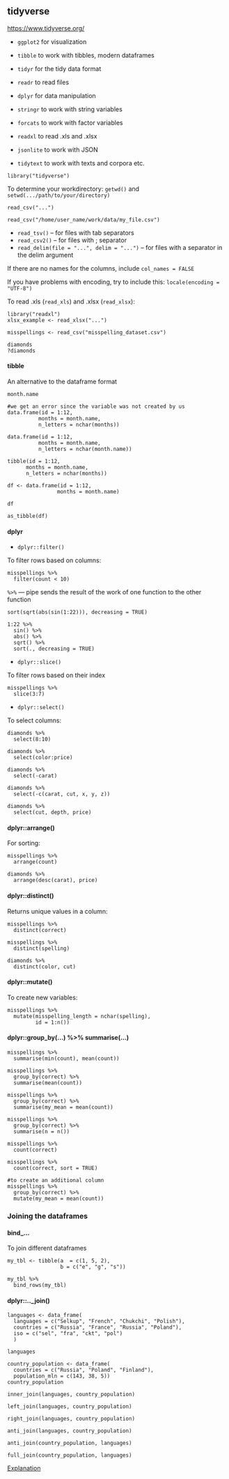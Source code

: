 ## tidyverse

https://www.tidyverse.org/


   + ```ggplot2``` for visualization
   + ```tibble``` to work with tibbles, modern dataframes 
   + ```tidyr``` for the tidy data format
   + ```readr``` to read files
   + ```dplyr``` for data manipulation
   + ```stringr``` to work with string variables
   + ```forcats``` to work with factor variables

   + ```readxl``` to read .xls and .xlsx
   + ```jsonlite``` to work with JSON
   + ```tidytext``` to work with texts and corpora
 etc.
 
 ```
 library("tidyverse")
 ```
 
 To determine your workdirectory: ```getwd()``` and ```setwd(.../path/to/your/directory)```
 
 ```
 read_csv("...")
 
 read_csv("/home/user_name/work/data/my_file.csv")
 ```
 
 + ```read_tsv()``` – for files with tab separators
 + ```read_csv2()``` – for files with ; separator
 + ```read_delim(file = "...", delim = "...")``` – for files with a separator in the delim argument

 If there are no names for the columns, include ```col_names = FALSE```
 
 If you have problems with encoding, try to include this: ```locale(encoding = "UTF-8")```
 
 To read .xls (```read_xls```) and .xlsx (```read_xlsx```):
 
 ```
library("readxl")
xlsx_example <- read_xlsx("...")
 ```
 
 ```
 misspellings <- read_csv("misspelling_dataset.csv")
 
 diamonds
 ?diamonds
 ```
 
 #### tibble
 
 An alternative to the dataframe format
 
 ```
 month.name
 
 #we get an error since the variable was not created by us
 data.frame(id = 1:12,
           months = month.name,
           n_letters = nchar(months))
           
 data.frame(id = 1:12,
           months = month.name,
           n_letters = nchar(month.name))
           
 tibble(id = 1:12,
       months = month.name,
       n_letters = nchar(months))
       
df <- data.frame(id = 1:12,
                 months = month.name)

df

as_tibble(df)
 ```
 
 #### dplyr
 
 + ```dplyr::filter()```

To filter rows based on columns:

```
misspellings %>%
  filter(count < 10)
```

```%>%``` — pipe sends the result of the work of one function to the other function 

```
sort(sqrt(abs(sin(1:22))), decreasing = TRUE)

1:22 %>% 
  sin() %>% 
  abs() %>% 
  sqrt() %>% 
  sort(., decreasing = TRUE)
```

+ ```dplyr::slice()```

To filter rows based on their index

```
misspellings %>%
  slice(3:7)
```

+ ```dplyr::select()```

To select columns:

```
diamonds %>%
  select(8:10)
  
diamonds %>%
  select(color:price)
  
diamonds %>%
  select(-carat)
  
diamonds %>%
  select(-c(carat, cut, x, y, z))
  
diamonds %>%
  select(cut, depth, price)
```

#### dplyr::arrange()

For sorting:

```
misspellings %>%
  arrange(count)
  
diamonds %>%
  arrange(desc(carat), price)
```

#### dplyr::distinct()

Returns unique values in a column:

```
misspellings %>%
  distinct(correct)
  
misspellings %>%
  distinct(spelling)
  
diamonds %>%
  distinct(color, cut)
```

#### dplyr::mutate()

To create new variables:

```
misspellings %>%
  mutate(misspelling_length = nchar(spelling),
         id = 1:n())
```

#### dplyr::group_by(...) %>% summarise(...)

```
misspellings %>%
  summarise(min(count), mean(count))
  
misspellings %>%
  group_by(correct) %>% 
  summarise(mean(count))
  
misspellings %>%
  group_by(correct) %>% 
  summarise(my_mean = mean(count))
  
misspellings %>%
  group_by(correct) %>% 
  summarise(n = n())
  
misspellings %>%
  count(correct)
  
misspellings %>%
  count(correct, sort = TRUE)

#to create an additional column
misspellings %>%
  group_by(correct) %>% 
  mutate(my_mean = mean(count))
```

### Joining the dataframes

#### bind_...

To join different dataframes

```
my_tbl <- tibble(a  = c(1, 5, 2), 
                 b = c("e", "g", "s"))
                 
my_tbl %>% 
  bind_rows(my_tbl)
```

#### dplyr::..\_join()

```
languages <- data_frame(
  languages = c("Selkup", "French", "Chukchi", "Polish"),
  countries = c("Russia", "France", "Russia", "Poland"),
  iso = c("sel", "fra", "ckt", "pol")
  )
  
languages

country_population <- data_frame(
  countries = c("Russia", "Poland", "Finland"),
  population_mln = c(143, 38, 5))
country_population

inner_join(languages, country_population)

left_join(languages, country_population)

right_join(languages, country_population)

anti_join(languages, country_population)

anti_join(country_population, languages)

full_join(country_population, languages)
```

[Explanation](https://hollyemblem.medium.com/joining-data-with-dplyr-in-r-874698eb8898)

